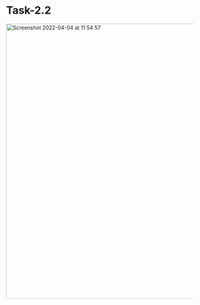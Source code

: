 # Task-2.2
<img width="739" alt="Screenshot 2022-04-04 at 11 54 57" src="https://user-images.githubusercontent.com/62994823/161509547-a9ed80bd-f066-4fce-8c63-19db5f47816a.png">
